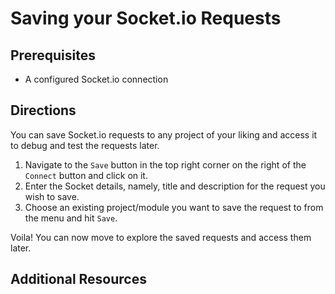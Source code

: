 # Saving your Socket.io Requests

## Prerequisites 

- A configured Socket.io connection 

## Directions 

You can save Socket.io requests to any project of your liking and access it to debug and test the requests later.

1. Navigate to the `Save` button in the top right corner on the right of the `Connect` button and click on it.
2. Enter the Socket details, namely, title and description for the request you wish to save. 
3. Choose an existing project/module you want to save the request to from the menu and hit `Save`.

Voila! You can now move to explore the saved requests and access them later.

## Additional Resources 
